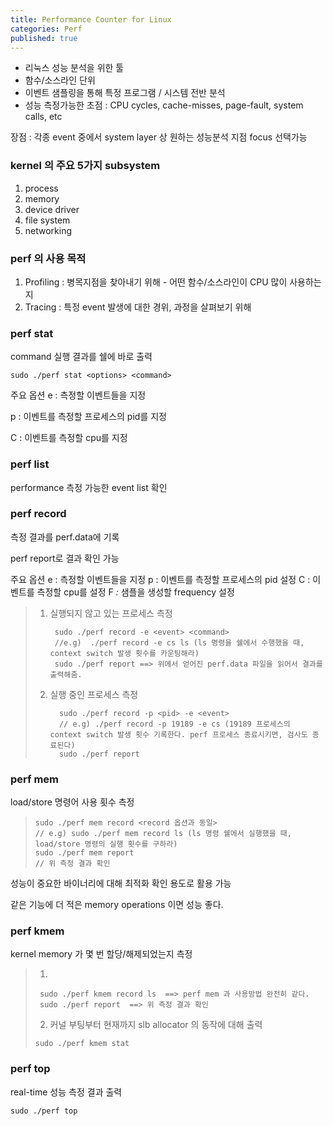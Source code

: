 ```yaml
---
title: Performance Counter for Linux
categories: Perf
published: true
---
```


- 리눅스 성능 분석을 위한 툴
- 함수/소스라인 단위
- 이벤트 샘플링을 통해 특정 프로그램 / 시스템 전반 분석
- 성능 측정가능한 초점 : CPU cycles, cache-misses, page-fault, system calls, etc

장점 : 각종 event 중에서 system layer 상 원하는 성능분석 지점 focus 선택가능



### kernel 의 주요 5가지 subsystem

1. process 
2. memory
3. device driver
4. file system
5. networking



### perf 의 사용 목적

1. Profiling : 병목지점을 찾아내기 위해 - 어떤 함수/소스라인이 CPU 많이 사용하는지
2. Tracing : 특정 event 발생에 대한 경위, 과정을 살펴보기 위해



### perf stat

command 실행 결과를 쉘에 바로 출력

```
sudo ./perf stat <options> <command>
```

주요 옵션
e <event>: 측정할 이벤트들을 지정

p <pid>: 이벤트를 측정할 프로세스의 pid를 지정 

C <cpu>: 이벤트를 측정할 cpu를 지정



### perf list

performance 측정 가능한 event list 확인



### perf record

측정 결과를 perf.data에 기록

perf report로 결과 확인 가능

주요 옵션
 e <event>: 측정할 이벤트들을 지정
 p <pid>: 이벤트를 측정할 프로세스의 pid 설정 C <cpu>: 이벤트를 측정할 cpu를 설정
 F <freq>*:* 샘플을 생성할 frequency 설정



> 1. 실행되지 않고 있는 프로세스 측정
>
>    ```
>     sudo ./perf record -e <event> <command> 
>     //e.g)  ./perf record -e cs ls (ls 명령을 쉘에서 수행했을 때, context switch 발생 횟수를 카운팅해라)
>     sudo ./perf report ==> 위에서 얻어진 perf.data 파일을 읽어서 결과를 출력해줌.
>    ```
>
>    
>
> 2. 실행 중인 프로세스 측정
>
>    ```
>      sudo ./perf record -p <pid> -e <event>  
>      // e.g) ./perf record -p 19189 -e cs (19189 프로세스의 context switch 발생 횟수 기록한다. perf 프로세스 종료시키면, 검사도 종료된다)
>      sudo ./perf report
>    ```





### perf mem

load/store 명령어 사용 횟수 측정

> ```
> sudo ./perf mem record <record 옵션과 동일>  
> // e.g) sudo ./perf mem record ls (ls 명령 쉘에서 실행했을 때, load/store 명령의 실행 횟수를 구하라)
> sudo ./perf mem report 
> // 위 측정 결과 확인
> ```



성능이 중요한 바이너리에 대해 최적화 확인 용도로 활용 가능 

같은 기능에 더 적은 memory operations 이면 성능 좋다.



### perf kmem

kernel memory 가 몇 번 할당/해제되었는지 측정

> 1. 
>
> ```
>  sudo ./perf kmem record ls  ==> perf mem 과 사용방법 완전히 같다. 
>  sudo ./perf report  ==> 위 측정 결과 확인
> ```
>
>  
>
> 2. 커널 부팅부터 현재까지 slb allocator 의 동작에 대해 출력 
>
> ```
> sudo ./perf kmem stat
> ```
>
> 



### perf top

real-time 성능 측정 결과 출력

```
sudo ./perf top
```

























